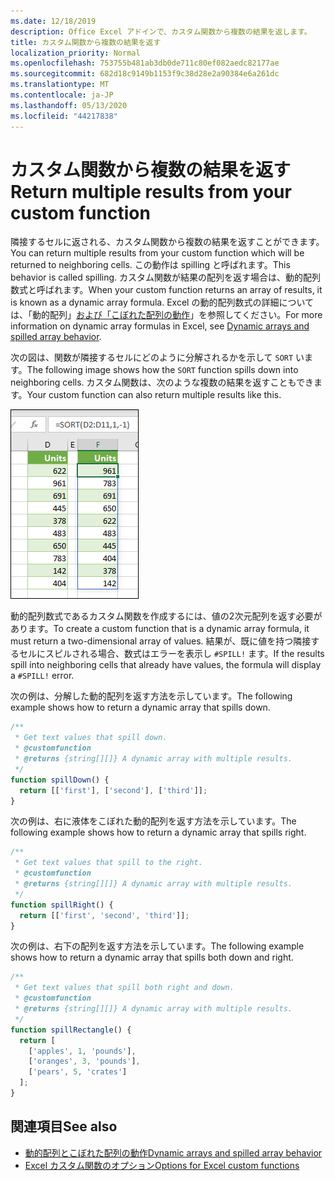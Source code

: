 ```yaml
---
ms.date: 12/18/2019
description: Office Excel アドインで、カスタム関数から複数の結果を返します。
title: カスタム関数から複数の結果を返す
localization_priority: Normal
ms.openlocfilehash: 753755b481ab3db0de711c80ef082aedc82177ae
ms.sourcegitcommit: 682d18c9149b1153f9c38d28e2a90384e6a261dc
ms.translationtype: MT
ms.contentlocale: ja-JP
ms.lasthandoff: 05/13/2020
ms.locfileid: "44217838"
---
```

# <a name="return-multiple-results-from-your-custom-function"></a><span data-ttu-id="6c3ce-103">カスタム関数から複数の結果を返す</span><span class="sxs-lookup"><span data-stu-id="6c3ce-103">Return multiple results from your custom function</span></span>

<span data-ttu-id="6c3ce-104">隣接するセルに返される、カスタム関数から複数の結果を返すことができます。</span><span class="sxs-lookup"><span data-stu-id="6c3ce-104">You can return multiple results from your custom function which will be returned to neighboring cells.</span></span> <span data-ttu-id="6c3ce-105">この動作は spilling と呼ばれます。</span><span class="sxs-lookup"><span data-stu-id="6c3ce-105">This behavior is called spilling.</span></span> <span data-ttu-id="6c3ce-106">カスタム関数が結果の配列を返す場合は、動的配列数式と呼ばれます。</span><span class="sxs-lookup"><span data-stu-id="6c3ce-106">When your custom function returns an array of results, it is known as a dynamic array formula.</span></span> <span data-ttu-id="6c3ce-107">Excel の動的配列数式の詳細については、「動的配列」[および「こぼれた配列の動作](https://support.microsoft.com/office/205c6b06-03ba-4151-89a1-87a7eb36e531)」を参照してください。</span><span class="sxs-lookup"><span data-stu-id="6c3ce-107">For more information on dynamic array formulas in Excel, see [Dynamic arrays and spilled array behavior](https://support.microsoft.com/office/205c6b06-03ba-4151-89a1-87a7eb36e531).</span></span>

<span data-ttu-id="6c3ce-108">次の図は、関数が隣接するセルにどのように分解されるかを示して `SORT` います。</span><span class="sxs-lookup"><span data-stu-id="6c3ce-108">The following image shows how the `SORT` function spills down into neighboring cells.</span></span> <span data-ttu-id="6c3ce-109">カスタム関数は、次のような複数の結果を返すこともできます。</span><span class="sxs-lookup"><span data-stu-id="6c3ce-109">Your custom function can also return multiple results like this.</span></span>

![複数のセルに複数の結果を表示する ' SORT ' 関数のスクリーンショット。](../images/dynamic-array-spill.png)

<span data-ttu-id="6c3ce-111">動的配列数式であるカスタム関数を作成するには、値の2次元配列を返す必要があります。</span><span class="sxs-lookup"><span data-stu-id="6c3ce-111">To create a custom function that is a dynamic array formula, it must return a two-dimensional array of values.</span></span> <span data-ttu-id="6c3ce-112">結果が、既に値を持つ隣接するセルにスピルされる場合、数式はエラーを表示し `#SPILL!` ます。</span><span class="sxs-lookup"><span data-stu-id="6c3ce-112">If the results spill into neighboring cells that already have values, the formula will display a `#SPILL!` error.</span></span>

<span data-ttu-id="6c3ce-113">次の例は、分解した動的配列を返す方法を示しています。</span><span class="sxs-lookup"><span data-stu-id="6c3ce-113">The following example shows how to return a dynamic array that spills down.</span></span>

```javascript
/**
 * Get text values that spill down.
 * @customfunction
 * @returns {string[][]} A dynamic array with multiple results.
 */
function spillDown() {
  return [['first'], ['second'], ['third']];
}
```

<span data-ttu-id="6c3ce-114">次の例は、右に液体をこぼれた動的配列を返す方法を示しています。</span><span class="sxs-lookup"><span data-stu-id="6c3ce-114">The following example shows how to return a dynamic array that spills right.</span></span> 

```javascript
/**
 * Get text values that spill to the right.
 * @customfunction
 * @returns {string[][]} A dynamic array with multiple results.
 */
function spillRight() {
  return [['first', 'second', 'third']];
}
```

<span data-ttu-id="6c3ce-115">次の例は、右下の配列を返す方法を示しています。</span><span class="sxs-lookup"><span data-stu-id="6c3ce-115">The following example shows how to return a dynamic array that spills both down and right.</span></span>

```javascript
/**
 * Get text values that spill both right and down.
 * @customfunction
 * @returns {string[][]} A dynamic array with multiple results.
 */
function spillRectangle() {
  return [
    ['apples', 1, 'pounds'],
    ['oranges', 3, 'pounds'],
    ['pears', 5, 'crates']
  ];
}
```

## <a name="see-also"></a><span data-ttu-id="6c3ce-116">関連項目</span><span class="sxs-lookup"><span data-stu-id="6c3ce-116">See also</span></span>

- [<span data-ttu-id="6c3ce-117">動的配列とこぼれた配列の動作</span><span class="sxs-lookup"><span data-stu-id="6c3ce-117">Dynamic arrays and spilled array behavior</span></span>](https://support.microsoft.com/office/205c6b06-03ba-4151-89a1-87a7eb36e531)
- [<span data-ttu-id="6c3ce-118">Excel カスタム関数のオプション</span><span class="sxs-lookup"><span data-stu-id="6c3ce-118">Options for Excel custom functions</span></span>](custom-functions-parameter-options.md)